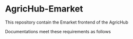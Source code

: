 # AgricHub-Emarket
This repository contain the Emarket frontend of the AgricHub

Documentations 
meet these requirements as follows 
